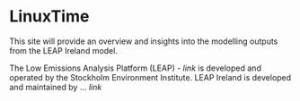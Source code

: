 # LinuxTime
This site will provide an overview and insights into the modelling outputs from the LEAP Ireland model.

The Low Emissions Analysis Platform (LEAP) - *link* is developed and operated by the Stockholm Environment Institute. LEAP Ireland is developed and maintained by ... *link*
